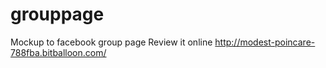 # grouppage
Mockup to facebook group page
Review it online  http://modest-poincare-788fba.bitballoon.com/
